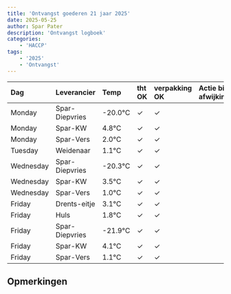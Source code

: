 ```yaml
---
title: 'Ontvangst goederen 21 jaar 2025'
date: 2025-05-25
author: Spar Pater
description: 'Ontvangst logboek'
categories:
    - 'HACCP'
tags:
    - '2025'
    - 'Ontvangst'
---
```

| Dag | Leverancier | Temp | tht OK | verpakking OK | Actie bij afwijking | Controle door |
|:---|:---|:---|:---|:---|:---|:---|
| Monday | Spar-Diepvries | -20.0°C | &check; | &check; | | DPater |
| Monday | Spar-KW | 4.8°C | &check; | &check; | | DPater |
| Monday | Spar-Vers | 2.0°C | &check; | &check; | | DPater |
| Tuesday | Weidenaar | 1.1°C | &check; | &check; | | DPater |
| Wednesday | Spar-Diepvries | -20.3°C | &check; | &check; | | WPater |
| Wednesday | Spar-KW | 3.5°C | &check; | &check; | | WPater |
| Wednesday | Spar-Vers | 1.0°C | &check; | &check; | | WPater |
| Friday | Drents-eitje | 3.1°C | &check; | &check; | | WPater |
| Friday | Huls | 1.8°C | &check; | &check; | | WPater |
| Friday | Spar-Diepvries | -21.9°C | &check; | &check; | | WPater |
| Friday | Spar-KW | 4.1°C | &check; | &check; | | WPater |
| Friday | Spar-Vers | 1.1°C | &check; | &check; | | WPater |

## Opmerkingen


